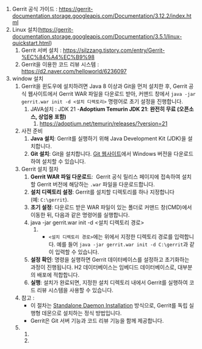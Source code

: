 1. Gerrit 공식 가이드 : https://gerrit-documentation.storage.googleapis.com/Documentation/3.12.2/index.html
2. Linux 설치(https://gerrit-documentation.storage.googleapis.com/Documentation/3.5.1/linux-quickstart.html)
	1. Gerrit 서버 설치 : https://silzzang.tistory.com/entry/Gerrit-%EC%84%A4%EC%B9%98
	2. Gerrit을 이용한 코드 리뷰 시스템 : https://d2.naver.com/helloworld/6236097
3. window 설치
	1. Gerrit을 윈도우에 설치하려면 Java 8 이상과 Git을 먼저 설치한 후, Gerrit 공식 웹사이트에서 Gerrit WAR 파일을 다운로드 받아, 커맨드 창에서 `java -jar gerrit.war init -d <설치 디렉토리>` 명령어로 초기 설정을 진행합니다.
		1. JAVA설치 : JDK 21 -**Adoptium Temurin JDK 21**: **완전히 무료 (오픈소스, 상업용 포함)**
			1. https://adoptium.net/temurin/releases/?version=21
	2. 사전 준비
		1.  **Java 설치**: Gerrit를 실행하기 위해 Java Development Kit (JDK)을 설치합니다.
		2. **Git 설치**: Git을 설치합니다. [Git 웹사이트](https://git-scm.com/downloads)에서 Windows 버전을 다운로드하여 설치할 수 있습니다.
	3. Gerrit 설치 절차
		1. **Gerrit WAR 파일 다운로드**:  Gerrit 공식 릴리스 페이지에 접속하여 설치할 Gerrit 버전에 해당하는 `.war` 파일을 다운로드합니다.
		2. **설치 디렉토리 설정**: Gerrit를 설치할 디렉토리를 하나 지정합니다 (예: `C:\gerrit`).
	    3. **초기 설정**: 다운로드 받은 WAR 파일이 있는 폴더로 커맨드 창(CMD)에서 이동한 뒤, 다음과 같은 명령어를 실행합니다.
	    4.  java -jar gerrit.war init -d <설치 디렉토리 경로>
		    1. - `<설치 디렉토리 경로>`에는 위에서 지정한 디렉토리 경로를 입력합니다. 예를 들어 `java -jar gerrit.war init -d C:\gerrit`과 같이 입력할 수 있습니다.
		5. **설정 확인**: 명령을 실행하면 Gerrit 데이터베이스를 설정하고 초기화하는 과정이 진행됩니다. H2 데이터베이스는 임베디드 데이터베이스로, 대부분의 배포에 적합합니다.
		6. **실행**: 설치가 완료되면, 지정한 설치 디렉토리 내에서 Gerrit를 실행하여 코드 리뷰 시스템을 사용할 수 있습니다.
	4. 참고 : 
		- 이 절차는 [Standalone Daemon Installation](https://www.google.com/search?sca_esv=b9a65900b830afa2&rlz=1C1GCEU_koKR904KR905&cs=0&q=Standalone+Daemon+Installation&sa=X&ved=2ahUKEwjUvMHP1vKPAxVGZ_UHHckSJeQQxccNegQIQhAB&mstk=AUtExfCVposSWsyP-Y53MMfg_QMub4AAngBKbHyiDg91ZgmYeYNRVVnNo66t_9yrJosN_ewYxJF_aoxNjZFa81WdCgW4bzxPO4W-A4m7iQ70Jx_SsdGlywA610vd41iSpFZYbjY&csui=3) 방식으로, Gerrit를 독립 실행형 데몬으로 설치하는 정식 방법입니다.
		- Gerrit은 Git 서버 기능과 코드 리뷰 기능을 함께 제공합니다.
	5. 
		1. 
		2. 